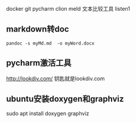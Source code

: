 docker
git
pycharm
clion
meld 文本比较工具
listen1


markdown转doc
------
```
pandoc -s myMd.md  -o myWord.docx
```

pycharm激活工具
------
http://lookdiv.com/
钥匙就是lookdiv.com



ubuntu安装doxygen和graphviz
--------
sudo apt install doxygen graphviz





















